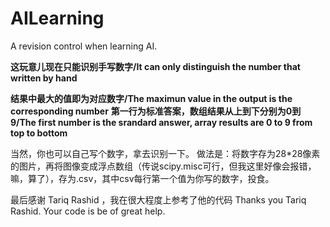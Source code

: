 # AILearning
A revision control when learning AI.

**这玩意儿现在只能识别手写数字/It can only distinguish the number that written by hand**

**结果中最大的值即为对应数字/The maximun value in the output is the corresponding number**
**第一行为标准答案，数组结果从上到下分别为0到9/The first number is the srandard answer, array results are 0 to 9 from top to bottom**


当然，你也可以自己写个数字，拿去识别一下。
做法是：将数字存为28*28像素的图片，再将图像变成浮点数组（传说scipy.misc可行，但我这里好像会报错，嘛，算了），存为.csv，其中csv每行第一个值为你写的数字，投食。



最后感谢 Tariq Rashid ，我在很大程度上参考了他的代码
Thanks you Tariq Rashid. Your code is be of great help.